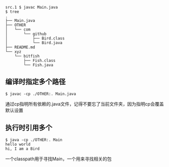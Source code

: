 ```
src.1 $ javac Main.java
$ tree
.
├── Main.java
├── OTHER
│   └── com
│       └── github
│           ├── Bird.class
│           └── Bird.java
├── README.md
└── xyz
    └── bitfish
        ├── Fish.class
        └── Fish.java
```

## 编译时指定多个路径
```
$ javac -cp ./OTHER:. Main.java
```
通过cp指明所有依赖的.java文件，记得不要忘了当前文件夹，因为指明cp会覆盖默认设置

## 执行时引用多个
```
$ java -cp ./OTHER:. Main
hello world
hi, I am a Bird
```
一个classpath用于寻找Main，一个用来寻找相关的包